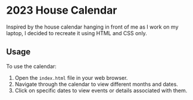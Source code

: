 # 2023 House Calendar

Inspired by the house calendar hanging in front of me as I work on my laptop, I decided to recreate it using HTML and CSS only.



## Usage
To use the calendar:
1. Open the `index.html` file in your web browser.
2. Navigate through the calendar to view different months and dates.
3. Click on specific dates to view events or details associated with them.

